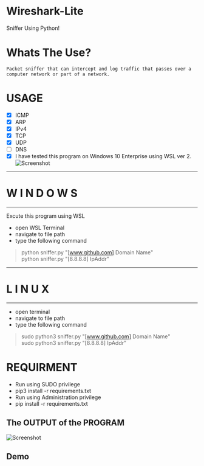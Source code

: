 # Wireshark-Lite
Sniffer Using Python! 

# Whats The Use?
    Packet sniffer that can intercept and log traffic that passes over a computer network or part of a network.
    
# USAGE 
- [x] ICMP
- [x] ARP
- [x] IPv4
- [x] TCP
- [x] UDP
- [ ] DNS
- [x] I have tested this program on Windows 10 Enterprise using WSL ver 2.
![Screenshot](./1.JPG)
-----------------------------------
#       W I N D O W S
-----------------------------------
Excute this program using WSL
- open WSL Terminal
- navigate to  file path
- type the following command
>python sniffer.py "[www.github.com] Domain Name" <br/>
>python sniffer.py "[8.8.8.8] IpAddr" <br/>
-----------------------------------
#         L I N U X
-----------------------------------
- open terminal
- navigate to file path
- type the following command
>sudo python3 sniffer.py "[www.github.com] Domain Name" <br/>
>sudo python3 sniffer.py "[8.8.8.8] IpAddr" <br/>

# REQUIRMENT
- Run using SUDO privilege
- pip3 install -r requirements.txt
- Run using Administration privilege
- pip install -r requirements.txt

## The OUTPUT of the PROGRAM

![Screenshot](./Output.JPG)

## Demo

